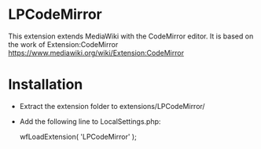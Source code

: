 LPCodeMirror
============
This extension extends MediaWiki with the CodeMirror editor. It is based on the work of Extension:CodeMirror https://www.mediawiki.org/wiki/Extension:CodeMirror

Installation
============
* Extract the extension folder to extensions/LPCodeMirror/
* Add the following line to LocalSettings.php:

	wfLoadExtension( 'LPCodeMirror' );